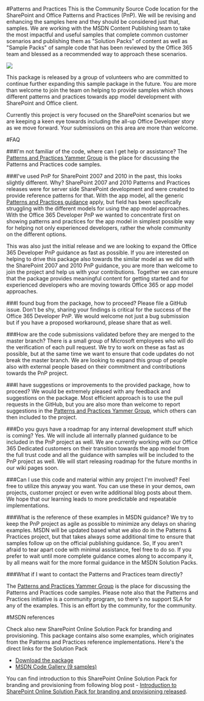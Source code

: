 #Patterns and Practices
This is the Community Source Code location for the SharePoint and Office Patterns and Practices (PnP). We will be revising and enhancing the samples here and they should be considered just that, samples. We are working with the MSDN Content Publishing team to take the most impactful and useful samples that complete common customer scenarios and publishing them as "Solution Packs" of content as well as "Sample Packs" of sample code that has been reviewed by the Office 365 team and blessed as a recommended way to approach these scenarios. 

![](http://i.imgur.com/l01hhvE.png)

This package is released by a group of volunteers who are committed to continue further expanding this sample package in the future. You are more than welcome to join the team on helping to provide samples which shows different patterns and practices towards app model development with SharePoint and Office client.

Currently this project is very focused on the SharePoint scenarios but we are keeping a keen eye towards including the all-up Office Developer story as we move forward. Your submissions on this area are more than welcome.

#FAQ

###I'm not familiar of the code, where can I get help or assistance?
The [Patterns and Practices Yammer Group](https://www.yammer.com/itpronetwork/#/threads/inGroup?type=in_group&feedId=4597220) is the place for discussing the Patterns and Practices code samples.

###I've used PnP for SharePoint 2007 and 2010 in the past, this looks slightly different. Why?
SharePoint 2007 and 2010 Patterns and Practices releases were for server side SharePoint development and were created to provide reference patterns for that. With the app model, all the generic [Patterns and Practices guidance](http://msdn.microsoft.com/en-us/library/ff921345.aspx) apply, but field has been specifically struggling with the different models for using the app model approaches. With the Office 365 Developer PnP we wanted to concentrate first on showing patterns and practices for the app model in simplest possible way for helping not only experienced developers, rather the whole community on the different options.

This was also just the initial release and we are looking to expand the Office 365 Developer PnP guidance as fast as possible. If you are interested on helping to drive this package also towards the similar model as we did with the SharePoint 2007 and 2010 PnP guidance, you are more than welcome to join the project and help us with your contributions. Together we can ensure that the package provides meaningful content for getting started and for experienced developers who are moving towards Office 365 or app model approaches.

###I found bug from the package, how to proceed?
Please file a GitHub issue. Don't be shy, sharing your findings is critical for the success of the Office 365 Developer PnP. We would welcome not just a bug submission but if you have a proposed workaround, please share that as well.

###How are the code submissions validated before they are merged to the master branch?
There is a small group of Microsoft employees who will do the verification of each pull request. We try to work on these as fast as possible, but at the same time we want to ensure that code updates do not break the master branch. We are looking to expand this group of people also with external people based on their commitment and contributions towards the PnP project.

###I have suggestions or improvements to the provided package, how to proceed?
We would be extremely pleased with any feedback and suggestions on the package. Most efficient approach is to use the pull requests in the GitHub, but you are also more than welcome to report suggestions in the [Patterns and Practices Yammer Group](https://www.yammer.com/itpronetwork/#/threads/inGroup?type=in_group&feedId=4597220), which others can then included to the project.   

###Do you guys have a roadmap for any internal development stuff which is coming?
Yes. We will include all internally planned guidance to be included in the PnP project as well. We are currently working with our Office 365 Dedicated customers on their transition towards the app model from the full trust code and all the guidance with samples will be included to the PnP project as well. We will start releasing roadmap for the future months in our wiki pages soon.

###Can I use this code and material within any project I'm involved?
Feel free to utilize this anyway you want. You can use these in your demos, own projects, customer project or even write additional blog posts about them. We hope that our learning leads to more predictable and repeatable implementations. 

###What is the reference of these examples in MSDN guidance?
We try to keep the PnP project as agile as possible to minimize any delays on sharing examples. MSDN will be updated based what we also do in the Patterns & Practices project, but that takes always some additional time to ensure that samples follow up on the official publishing guidance. So, If you aren't afraid to tear apart code with minimal assistance, feel free to do so. If you prefer to wait until more complete guidance comes along to accompany it, by all means wait for the more formal guidance in the MSDN Solution Packs.

###What if I want to contact the Patterns and Practices team directly?

The [Patterns and Practices Yammer Group](https://www.yammer.com/itpronetwork/#/threads/inGroup?type=in_group&feedId=4597220) is the place for discussing the Patterns and Practices code samples. Please note also that the Patterns and Practices initiative is a community program, so there's no support SLA for any of the examples. This is an effort by the community, for the community.

#MSDN references

Check also new SharePoint Online Solution Pack for branding and provisioning. This package contains also some examples, which originates from the Patterns and Practices reference implementations. Here's the direct links for the Solution Pack

- [Download the package](http://www.microsoft.com/downloads/details.aspx?FamilyID=2c8011b0-441a-4bab-bf19-6b1009c7d8dd)
- [MSDN Code Gallery (9 samples)](http://code.msdn.microsoft.com/SharePoint-2013-Sample-81b03d1e)

You can find introduction to this SharePoint Online Solution Pack for branding and provisioning from following blog post - [Introduction to SharePoint Online Solution Pack for branding and provisioning released](http://t.co/QIkWNohEHe).
